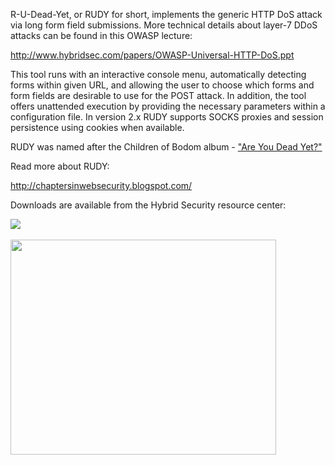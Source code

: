 R-U-Dead-Yet, or RUDY for short, implements the generic HTTP DoS attack via long form field submissions. More technical details about layer-7 DDoS attacks can be found in this OWASP lecture:

http://www.hybridsec.com/papers/OWASP-Universal-HTTP-DoS.ppt

This tool runs with an interactive console menu, automatically detecting forms within given URL, and allowing the user to choose which forms and form fields are desirable to use for the POST attack. In addition, the tool offers unattended execution by providing the necessary parameters within a configuration file.
In version 2.x RUDY supports SOCKS proxies and session persistence using cookies when available.

RUDY was named after the Children of Bodom album - ["Are You Dead Yet?"](http://en.wikipedia.org/wiki/Are_You_Dead_Yet)

Read more about RUDY:

http://chaptersinwebsecurity.blogspot.com/

Downloads are available from the Hybrid Security resource center:

[![](http://hybridsec.com/images/logo.jpg)](http://www.hybridsec.com/resource.html)
<br><br>
<a href='http://www.youtube.com/watch?feature=player_embedded&v=k1o9Ya8qxlU' target='_blank'><img src='http://img.youtube.com/vi/k1o9Ya8qxlU/0.jpg' width='425' height=344 /></a>